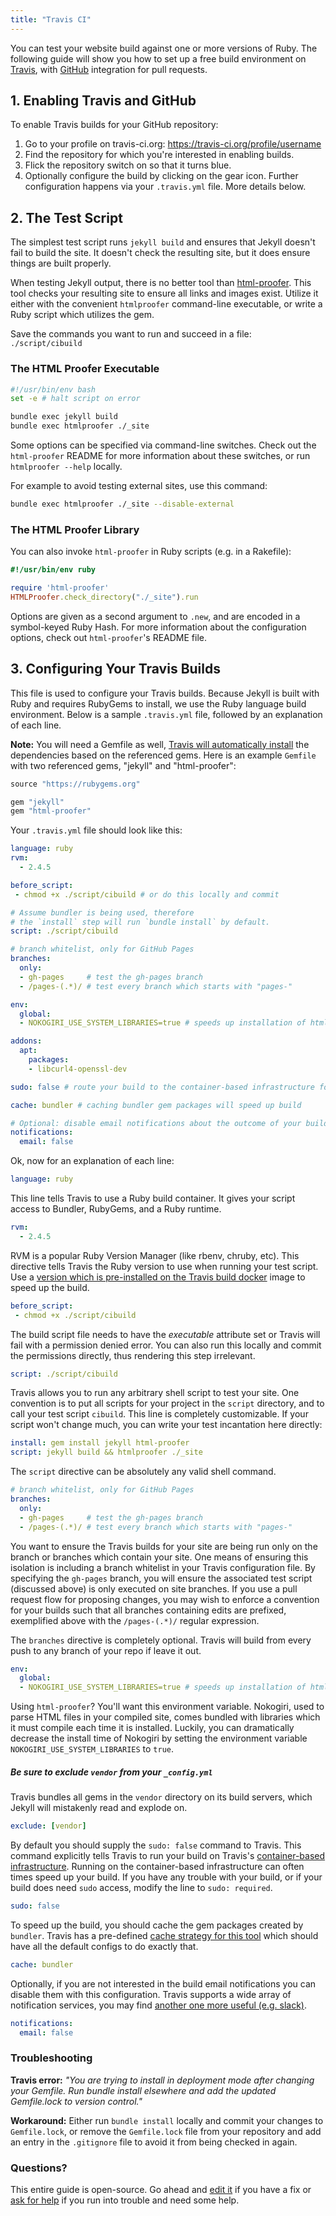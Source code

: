 ```yaml
---
title: "Travis CI"
---
```


You can test your website build against one or more versions of Ruby.
The following guide will show you how to set up a free build environment on
[Travis][travis], with [GitHub][github] integration for pull requests.

[travis]: https://travis-ci.org/
[github]: https://github.com/

## 1. Enabling Travis and GitHub

To enable Travis builds for your GitHub repository:

1. Go to your profile on travis-ci.org: https://travis-ci.org/profile/username
2. Find the repository for which you're interested in enabling builds.
3. Flick the repository switch on so that it turns blue.
4. Optionally configure the build by clicking on the gear icon. Further
   configuration happens via your `.travis.yml` file. More details below.

## 2. The Test Script

The simplest test script runs `jekyll build` and ensures that Jekyll
doesn't fail to build the site. It doesn't check the resulting site, but it
does ensure things are built properly.

When testing Jekyll output, there is no better tool than [html-proofer][html-proofer].
This tool checks your resulting site to ensure all links and images exist.
Utilize it either with the convenient `htmlproofer` command-line executable,
or write a Ruby script which utilizes the gem.

Save the commands you want to run and succeed in a file: `./script/cibuild`

### The HTML Proofer Executable

```sh
#!/usr/bin/env bash
set -e # halt script on error

bundle exec jekyll build
bundle exec htmlproofer ./_site
```

Some options can be specified via command-line switches. Check out the
`html-proofer` README for more information about these switches, or run
`htmlproofer --help` locally.

For example to avoid testing external sites, use this command:

```sh
bundle exec htmlproofer ./_site --disable-external
```

### The HTML Proofer Library

You can also invoke `html-proofer` in Ruby scripts (e.g. in a Rakefile):

```ruby
#!/usr/bin/env ruby

require 'html-proofer'
HTMLProofer.check_directory("./_site").run
```

Options are given as a second argument to `.new`, and are encoded in a
symbol-keyed Ruby Hash. For more information about the configuration options,
check out `html-proofer`'s README file.

[html-proofer]: https://github.com/gjtorikian/html-proofer

## 3. Configuring Your Travis Builds

This file is used to configure your Travis builds. Because Jekyll is built
with Ruby and requires RubyGems to install, we use the Ruby language build
environment. Below is a sample `.travis.yml` file, followed by
an explanation of each line.

**Note:** You will need a Gemfile as well, [Travis will automatically install](https://docs.travis-ci.com/user/languages/ruby/#Dependency-Management) the dependencies based on the referenced gems. Here is an example `Gemfile` with two referenced gems, "jekyll" and "html-proofer":

```ruby
source "https://rubygems.org"

gem "jekyll"
gem "html-proofer"
```

Your `.travis.yml` file should look like this:

```yaml
language: ruby
rvm:
  - 2.4.5

before_script:
 - chmod +x ./script/cibuild # or do this locally and commit

# Assume bundler is being used, therefore
# the `install` step will run `bundle install` by default.
script: ./script/cibuild

# branch whitelist, only for GitHub Pages
branches:
  only:
  - gh-pages     # test the gh-pages branch
  - /pages-(.*)/ # test every branch which starts with "pages-"

env:
  global:
  - NOKOGIRI_USE_SYSTEM_LIBRARIES=true # speeds up installation of html-proofer

addons:
  apt:
    packages:
    - libcurl4-openssl-dev

sudo: false # route your build to the container-based infrastructure for a faster build

cache: bundler # caching bundler gem packages will speed up build

# Optional: disable email notifications about the outcome of your builds
notifications:
  email: false
```

Ok, now for an explanation of each line:

```yaml
language: ruby
```

This line tells Travis to use a Ruby build container. It gives your script
access to Bundler, RubyGems, and a Ruby runtime.

```yaml
rvm:
  - 2.4.5
```

RVM is a popular Ruby Version Manager (like rbenv, chruby, etc). This
directive tells Travis the Ruby version to use when running your test
script. Use a [version which is pre-installed on the Travis build docker][5]
image to speed up the build.

```yaml
before_script:
 - chmod +x ./script/cibuild
```

The build script file needs to have the *executable* attribute set or
Travis will fail with a permission denied error. You can also run this
locally and commit the permissions directly, thus rendering this step
irrelevant.

```yaml
script: ./script/cibuild
```

Travis allows you to run any arbitrary shell script to test your site. One
convention is to put all scripts for your project in the `script`
directory, and to call your test script `cibuild`. This line is completely
customizable. If your script won't change much, you can write your test
incantation here directly:

```yaml
install: gem install jekyll html-proofer
script: jekyll build && htmlproofer ./_site
```

The `script` directive can be absolutely any valid shell command.

```yaml
# branch whitelist, only for GitHub Pages
branches:
  only:
  - gh-pages     # test the gh-pages branch
  - /pages-(.*)/ # test every branch which starts with "pages-"
```

You want to ensure the Travis builds for your site are being run only on
the branch or branches which contain your site. One means of ensuring this
isolation is including a branch whitelist in your Travis configuration
file. By specifying the `gh-pages` branch, you will ensure the associated
test script (discussed above) is only executed on site branches. If you use
a pull request flow for proposing changes, you may wish to enforce a
convention for your builds such that all branches containing edits are
prefixed, exemplified above with the `/pages-(.*)/` regular expression.

The `branches` directive is completely optional. Travis will build from every
push to any branch of your repo if leave it out.

```yaml
env:
  global:
  - NOKOGIRI_USE_SYSTEM_LIBRARIES=true # speeds up installation of html-proofer
```

Using `html-proofer`? You'll want this environment variable. Nokogiri, used
to parse HTML files in your compiled site, comes bundled with libraries
which it must compile each time it is installed. Luckily, you can
dramatically decrease the install time of Nokogiri by setting the
environment variable `NOKOGIRI_USE_SYSTEM_LIBRARIES` to `true`.

<div class="note warning">
  <h5>Be sure to exclude <code>vendor</code> from your
   <code>_config.yml</code></h5>
  <p>Travis bundles all gems in the <code>vendor</code> directory on its build
   servers, which Jekyll will mistakenly read and explode on.</p>
</div>

```yaml
exclude: [vendor]
```

By default you should supply the `sudo: false` command to Travis. This command
explicitly tells Travis to run your build on Travis's [container-based
 infrastructure](https://docs.travis-ci.com/user/workers/container-based-infrastructure/#Routing-your-build-to-container-based-infrastructure). Running on the container-based infrastructure can often times
speed up your build. If you have any trouble with your build, or if your build
does need `sudo` access, modify the line to `sudo: required`.

```yaml
sudo: false
```

To speed up the build, you should cache the gem packages created by `bundler`.
Travis has a pre-defined [cache strategy for this tool][6] which should have
all the default configs to do exactly that.

```yaml
cache: bundler
```

Optionally, if you are not interested in the build email notifications you
can disable them with this configuration. Travis supports a wide array of
notification services, you may find [another one more useful (e.g. slack)][7].

```yaml
notifications:
  email: false
```

### Troubleshooting

**Travis error:** *"You are trying to install in deployment mode after changing
your Gemfile. Run bundle install elsewhere and add the updated Gemfile.lock
to version control."*

**Workaround:** Either run `bundle install` locally and commit your changes to
`Gemfile.lock`, or remove the `Gemfile.lock` file from your repository and add
an entry in the `.gitignore` file to avoid it from being checked in again.

### Questions?

This entire guide is open-source. Go ahead and [edit it][3] if you have a
fix or [ask for help][4] if you run into trouble and need some help.

[3]: https://github.com/jekyll/jekyll/edit/master/docs/_docs/continuous-integration/travis-ci.md
[4]: https://jekyllrb.com/help/
[5]: https://docs.travis-ci.com/user/languages/ruby/#Specifying-Ruby-versions-and-implementations
[6]: https://docs.travis-ci.com/user/caching/#Caching-directories-(Bundler%2C-dependencies)
[7]: https://docs.travis-ci.com/user/notifications/
